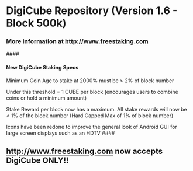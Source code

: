 # DigiCube Repository (Version 1.6 - Block 500k)
### More information at http://www.freestaking.com
####   
#### New DigiCube Staking Specs

Minimum Coin Age to stake at 2000% must be > 2% of block number

Under this threshold = 1 CUBE per block (encourages users to combine coins or hold a minimum amount)

Stake Reward per block now has a maximum. All stake rewards will now be < 1% of the block number (Hard Capped Max of 1% of block number)

Icons have been redone to improve the general look of Android GUI for large screen displays such as an HDTV
####  
## http://www.freestaking.com now accepts DigiCube ONLY!!
